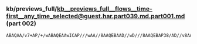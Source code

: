 ### kb/previews_full/kb__previews_full__flows__time-first__any_time_selected@guest.har.part039.md.part001.md (part 002)

```md
ABAQAA/v7+AP/+/wABAQEAAwICAP///wAA//8AAQEBAAD//wD///8AAQEBAP38/AD//v8AAP//AAEBAQD+/f0ABAQDAAIBAQA
```

```
